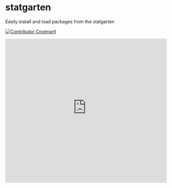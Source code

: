 # statgarten
Easily install and load packages from the statgarten

[![Contributor Covenant](https://img.shields.io/badge/Contributor%20Covenant-2.0-4baaaa.svg)](code_of_conduct.md)

<iframe
  src="https://statgarten-issue.streamlit.app/?embed=true"
  height="450"
  style="width:100%;border:none;"
></iframe>


